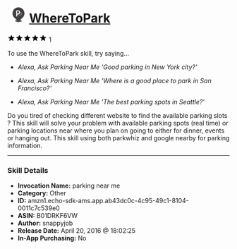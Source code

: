 # &nbsp;<img src="skill_icon" alt="WhereToPark icon" width="36"> [WhereToPark](http://alexa.amazon.com/#skills/amzn1.echo-sdk-ams.app.ab43dc0c-4c95-49c1-8104-0011c7c539e0)
![5 stars](../../images/ic_star_black_18dp_1x.png)![5 stars](../../images/ic_star_black_18dp_1x.png)![5 stars](../../images/ic_star_black_18dp_1x.png)![5 stars](../../images/ic_star_black_18dp_1x.png)![5 stars](../../images/ic_star_black_18dp_1x.png) 1

To use the WhereToPark skill, try saying...

* *Alexa, Ask Parking Near Me 'Good parking in New York city?'*

* *Alexa, Ask Parking Near Me 'Where is a good place to park in San Francisco?'*

* *Alexa, Ask Parking Near Me 'The best parking spots in Seattle?'*

Do you tired of checking different website to find the available parking slots ? This skill will solve your problem with available parking spots (real time) or parking locations near where you plan on going to either for dinner, events or hanging out. This skill using both parkwhiz and google nearby for parking information.

***

### Skill Details

* **Invocation Name:** parking near me
* **Category:** Other
* **ID:** amzn1.echo-sdk-ams.app.ab43dc0c-4c95-49c1-8104-0011c7c539e0
* **ASIN:** B01DRKF6VW
* **Author:** snappyjob
* **Release Date:** April 20, 2016 @ 18:02:25
* **In-App Purchasing:** No
